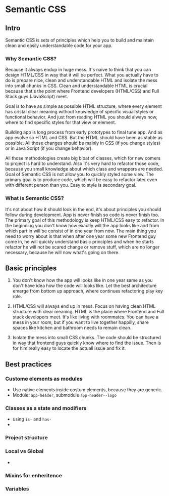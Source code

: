 # Semantic CSS

## Intro
Semantic CSS is sets of principles which help you to build and maintain clean and easily understandable code for your app.

### Why Semantic CSS?
Because it always endup in huge mess. It's naive to think that you can design HTML/CSS in way that it will be perfect. What you actually have to do is prepare nice, clean and understandable HTML and isolate the mess into small chunks in CSS. Clean and understandable HTML is crucial because that's the point where Frontend developers (HTML/CSS) and Full Stack guys (JavaScript) meet.

Goal is to have as simple as possible HTML structure, where every element has cristal clear meaning without knowledge of specific visual styles or functional behavior. And just from reading HTML you should always now, where to find specific styles for that view or element.

Building app is long process from early prototypes to final tune app. And as app evolve so HTML and CSS. But the HTML should have been as stable as possible. All those changes should be mainly in CSS (if you change styles) or in Java Script (if you change behavior).

All those methodologies create big bloat of classes, which for new comers to project is hard to understand. Also it's very hard to refactor those code, because you small knowledge about which class and wrappers are needed. Goal of Semantic CSS is not allow you to quickly styled some view. The primary goal is to produce code, which will be easy to refactor later even with different person than you. Easy to style is secondary goal.

### What is Semantic CSS?
It's not about how it should look in the end, it's about principles you should follow during development. App is never finish so code is never finish too. The primary goal of this methodology is keep HTML/CSS easy to refactor. In the beginning you don't know how exactly will the app looks like and from which part in will be consist of in one year from now. The main thing you need to worry about is that when after one year some new Frontend guy come in, he will quickly understand basic principles and when he starts refactor he will not be scared change or remove stuff, which are no longer necessary, because he will now what's going on there.

## Basic principles

1) You don't know how the app will looks like in one year same as you don't have idea how the code will looks like. Let the best architecture emerge from bottom up approach, where continues refactoring play key role.

2) HTML/CSS will always end up in mess. Focus on having clean HTML structure with clear meaning. HTML is the place where Frontend and Full stack developers meet. It's like living with roommates. You can have a mess in your room, but if you want to live together happilly, share spaces like kitchen and bathroom needs to remain clean.

3) Isolate the mess into small CSS chunks. The code should be structured in way that frontend guys quickly know where to find the issue. Then is for him really easy to locate the actuall issue and fix it.  

## Best practices

### Custome elements as modules

* Use native elements inside costum elements, because they are generic.
* Module: `app-header`, submodule `app-header--logo`

### Classes as a state and modifiers
* using `is-` and `has-`
* 

### Project structure


### Local vs Global
* 

### Mixins for enheritence

### Variables
